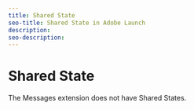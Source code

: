 ```yaml
---
title: Shared State
seo-title: Shared State in Adobe Launch
description: 
seo-description: 
---
```


# Shared State

The Messages extension does not have Shared States.

